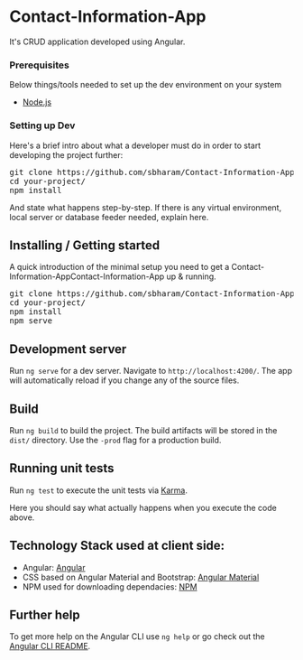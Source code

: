 # Contact-Information-App
<p>It's CRUD application developed using Angular.</p>
<article>
 <h3><a id="user-content-prerequisites" class="anchor" aria-hidden="true" href="#prerequisites"></a>Prerequisites</h3>
<p>Below things/tools needed to set up the dev environment on your system</p>
 <ul>
<li><a href="https://nodejs.org/" rel="nofollow">Node.js</a></li>
</ul>
<h3><a id="user-content-setting-up-dev" class="anchor" aria-hidden="true" href="#setting-up-dev"></a>Setting up Dev</h3>
<p>Here's a brief intro about what a developer must do in order to start developing
the project further:</p>
<div class="highlight highlight-source-shell"><pre>git clone https://github.com/sbharam/Contact-Information-App.git
<span class="pl-c1">cd</span> your-project/
npm install</pre></div>
<p>And state what happens step-by-step. If there is any virtual environment, local server or database feeder needed, explain here.</p>
 <h2><a id="user-content-installing--getting-started" class="anchor" aria-hidden="true" href="#installing--getting-started"></a>Installing / Getting started</h2>
<p>A quick introduction of the minimal setup you need to get a Contact-Information-AppContact-Information-App up &amp;
running.</p>
<div class="highlight highlight-source-shell"><pre>git clone https://github.com/sbharam/Contact-Information-App.git
<span class="pl-c1">cd</span> your-project/
npm install
npm serve</pre></div>
<h2><a id="user-content-running-end-to-end-tests" class="anchor" aria-hidden="true" href="#development-server"></a>Development server</h2>
<p>Run <code>ng serve</code> for a dev server. Navigate to <code>http://localhost:4200/</code>. The app will automatically reload if you change any of the source files.</p>
 <h2><a id="user-content-build" class="anchor" aria-hidden="true" href="#build"></a>Build</h2>
<p>Run <code>ng build</code> to build the project. The build artifacts will be stored in the <code>dist/</code> directory. Use the <code>-prod</code> flag for a production build.</p>
<h2><a id="user-content-running-unit-tests" class="anchor" aria-hidden="true" href="#running-unit-tests"></a>Running unit tests</h2>
<p>Run <code>ng test</code> to execute the unit tests via <a href="https://karma-runner.github.io" rel="nofollow">Karma</a>.</p>
 <p>Here you should say what actually happens when you execute the code above.</p>
<h2>Technology Stack used at client side:</h2>
<ul>
<li>Angular: <a href="https://angular.io/" rel="nofollow">Angular</a></li>
<li>CSS based on Angular Material and Bootstrap: <a href="https://material.angular.io/" rel="nofollow">Angular Material</a></li>
 <li>NPM used for downloading dependacies: <a href="https://www.npmjs.com/package/repository" rel="nofollow">NPM</a></li>
</ul>
<h2><a id="user-content-further-help" class="anchor" aria-hidden="true" href="#further-help"></a>Further help</h2>
<p>To get more help on the Angular CLI use <code>ng help</code> or go check out the <a href="https://github.com/angular/angular-cli/blob/master/README.md">Angular CLI README</a>.</p>
</article>
